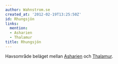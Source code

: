 ```yaml
---
author: Wahnstrom.se
created_at: '2012-02-19T13:25:50Z'
id: Rhungsjön
links:
  mention:
  - Asharien
  - Thalamur
title: Rhungsjön
---
```


Havsområde beläget mellan [Asharien] och [Thalamur].

  [Asharien]: Asharien
  [Thalamur]: Thalamur